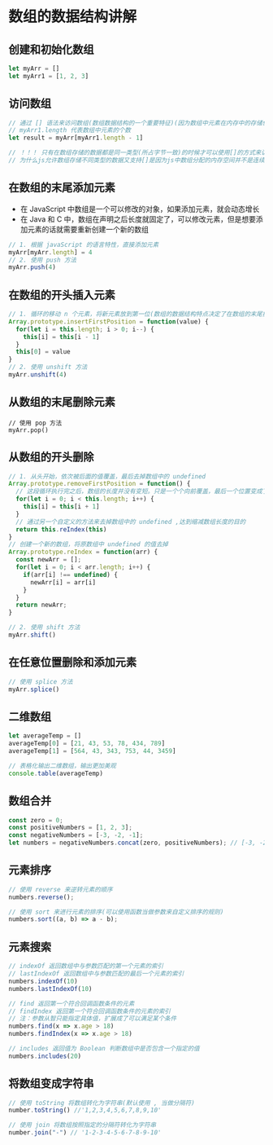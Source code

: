# 数组的数据结构讲解

## 创建和初始化数组

```js
let myArr = []
let myArr1 = [1, 2, 3]
```

## 访问数组

```js
// 通过 [] 语法来访问数组(数组数据结构的一个重要特征)(因为数组中元素在内存中的存储位置是相邻的)
// myArr1.length 代表数组中元素的个数
let result = myArr[myArr1.length - 1]

// ！！！ 只有在数组存储的数据都是同一类型(所占字节一致)的时候才可以使用[]的方式来访问指定的元素(arr[n] = arr + n*byte(数据类型))
// 为什么js允许数组存储不同类型的数据又支持[]是因为js中数组分配的内存空间并不是连续的。
```

## 在数组的末尾添加元素

* 在 JavaScript 中数组是一个可以修改的对象，如果添加元素，就会动态增长
* 在 Java 和 C 中，数组在声明之后长度就固定了，可以修改元素，但是想要添加元素的话就需要重新创建一个新的数组
  
```js
// 1. 根据 javaScript 的语言特性，直接添加元素
myArr[myArr.length] = 4
// 2. 使用 push 方法
myArr.push(4)
```

## 在数组的开头插入元素

```js
// 1. 循环的移动 n 个元素，将新元素放到第一位(数组的数据结构特点决定了在数组的末尾操作的时间复杂度为O(1),在数组的开头操作的时间复杂度为O(n))
Array.prototype.insertFirstPosition = function(value) {
  for(let i = this.length; i > 0; i--) {
    this[i] = this[i - 1]
  }
  this[0] = value
}
// 2. 使用 unshift 方法
myArr.unshift(4)
```

## 从数组的末尾删除元素

```JS
// 使用 pop 方法
myArr.pop()
```

## 从数组的开头删除

```js
// 1. 从头开始，依次被后面的值覆盖，最后去掉数组中的 undefined
Array.prototype.removeFirstPosition = function() {
  // 这段循环执行完之后，数组的长度并没有变短。只是一个个向前覆盖，最后一个位置变成了 undefined 而已
  for(let i = 0; i < this.length; i++) {
    this[i] = this[i + 1]
  }
  // 通过另一个自定义的方法来去掉数组中的 undefined ,达到缩减数组长度的目的
  return this.reIndex(this)
}
// 创建一个新的数组，将原数组中 undefined 的值去掉
Array.prototype.reIndex = function(arr) {
  const newArr = [];
  for(let i = 0; i < arr.length; i++) {
    if(arr[i] !== undefined) {
      newArr[i] = arr[i]
    }
  }
  return newArr;
}

// 2. 使用 shift 方法
myArr.shift()
```

## 在任意位置删除和添加元素

```js
// 使用 splice 方法
myArr.splice()
```

## 二维数组

```js
let averageTemp = []
averageTemp[0] = [21, 43, 53, 78, 434, 789]
averageTemp[1] = [564, 43, 343, 753, 44, 3459]

// 表格化输出二维数组，输出更加美观
console.table(averageTemp)
```

## 数组合并

```js
const zero = 0;
const positiveNumbers = [1, 2, 3];
const negativeNumbers = [-3, -2, -1];
let numbers = negativeNumbers.concat(zero, positiveNumbers); // [-3, -2, -1, 0, 1, 2, 3]
```

## 元素排序

```js
// 使用 reverse 来逆转元素的顺序
numbers.reverse();

// 使用 sort 来进行元素的排序(可以使用函数当做参数来自定义排序的规则)
numbers.sort((a, b) => a - b);
```

## 元素搜索

```js
// indexOf 返回数组中与参数匹配的第一个元素的索引
// lastIndexOf 返回数组中与参数匹配的最后一个元素的索引
numbers.indexOf(10)
numbers.lastIndexOf(10)

// find 返回第一个符合回调函数条件的元素
// findIndex 返回第一个符合回调函数条件的元素的索引
// 注：参数从智只能指定具体值，扩展成了可以满足某个条件
numbers.find(x => x.age > 18)
numbers.findIndex(x => x.age > 18)

// includes 返回值为 Boolean 判断数组中是否包含一个指定的值
numbers.includes(20)
```

## 将数组变成字符串

```js
// 使用 toString 将数组转化为字符串(默认使用 , 当做分隔符)
number.toString() //'1,2,3,4,5,6,7,8,9,10'

// 使用 join 将数组按照指定的分隔符转化为字符串
number.join("-") // '1-2-3-4-5-6-7-8-9-10'

```

